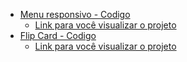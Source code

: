 - <a href="https://github.com/FilipeTenedini/tficoding-repositories/tree/main/menuResponsivo">Menu responsivo - Codigo</a>
  - <a href="https://3wrrwf.csb.app/" target="_blank">Link para você visualizar o projeto</a>
- <a href="https://github.com/FilipeTenedini/tficoding-repositories/tree/main/flip%20card">Flip Card - Codigo</a>
  - <a href="https://03lmhc.csb.app/" target="_blank">Link para você visualizar o projeto</a>


